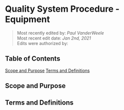 # Quality System Procedure - Equipment

>Most recently edited by: *Paul VanderWeele*  
>Most recent edit date: *Jan 2nd, 2021*  
>Edits were authorized by:  

## Table of Contents
[Scope and Purpose](#Scope-and-Purpose)
[Terms and Definitions](#Terms-and-Definitions)

## Scope and Purpose


## Terms and Definitions

